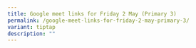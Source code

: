 ```yaml
---
title: Google meet links for Friday 2 May (Primary 3)
permalink: /google-meet-links-for-friday-2-may-primary-3/
variant: tiptap
description: ""
---
```

